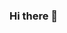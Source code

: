 ### Hi there 👋

<!--
**yiqiangjizhang/yiqiangjizhang** is a ✨ _special_ ✨ repository because its `README.md` (this file) appears on your GitHub profile.

Here are some ideas to get you started:

- 🔭 I’m currently working on Aerospace Engineering (Software developer at my spare time)
- 🌱 I’m currently learning Python, Javascript and React
- 👯 I’m looking to collaborate on startups!
- 🤔 I’m looking for help with programming applications and websites
- 💬 Ask me about tech and engineering questions!
- 📫 How to reach me: [Twitter - @imthepk](https://twitter.com/yiqiangji) , [Youtube - @mtechviral](https://www.youtube.com/channel/UClLY8hvX7CLnGcq8tjQmIFw)
- 😄 Pronouns: He/His
- ⚡ Fun fact: I am an avid learner and want to connect with you, so don't forget to reach me
-->
